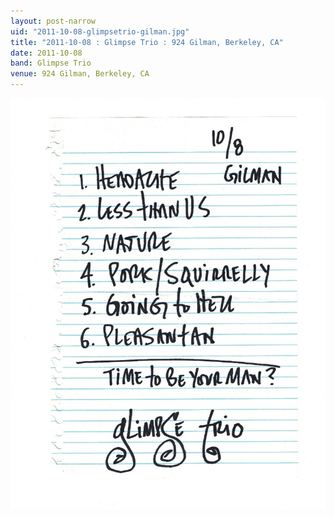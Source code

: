 ```yaml
---
layout: post-narrow
uid: "2011-10-08-glimpsetrio-gilman.jpg"
title: "2011-10-08 : Glimpse Trio : 924 Gilman, Berkeley, CA"
date: 2011-10-08
band: Glimpse Trio
venue: 924 Gilman, Berkeley, CA
---
```


<div class="showcase">
  <img src="/img/2011/10/20111008-GlimpseTrio-Gilman.jpg" alt="2011-10-08-glimpsetrio-gilman.jpg">
</div>
